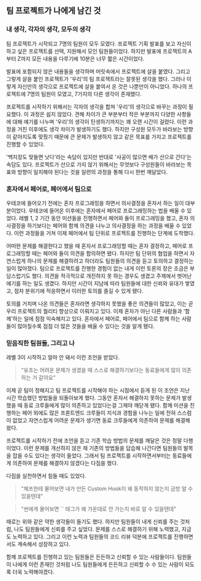 ## 팀 프로젝트가 나에게 남긴 것

### 내 생각, 각자의 생각, 모두의 생각

팀 프로젝트가 시작되고 7명의 팀원이 모두 모였다. 프로젝트 기획 발표를 보고 자신이 하고 싶은 프로젝트를 선택, 지원해서 모인 팀원들이었다. 하지만 발표에 프로젝트의 A부터 Z까지 모든 내용을 다루기에 10분은 너무 짧은 시간이었다.

발표에 포함되지 않은 내용들을 생각하며 머릿속에서 프로젝트에 살을 붙였다. 그리고 그렇게 살을 붙인 프로젝트가 '우리'의 팀 프로젝트라는 잘못된 생각을 했다. 그러나 이렇게 자신만의 생각으로 프로젝트에 살을 붙여서 온 것은 나뿐만이 아니었다. 하나의 프로젝트에 7명의 팀원이 모였고, 7가지의 다른 생각이 존재했다.

프로젝트를 시작하기 위해서는 각자의 생각을 합쳐 '우리'의 생각으로 바꾸는 과정이 필요했다. 이 과정은 쉽지 않았다. 견해 차이가 큰 부분부터 작은 부분까지 다양한 사항들에 대해 얘기를 나누며 '우리'의 생각이 탄생하기까지는 꽤 오랜 시간이 걸렸다. 이런 과정을 거친 이후에도 생각 차이가 발생하기도 했다. 하지만 구성원 모두가 바라보는 방향이 같아지도록 맞췄기 때문에 큰 문제가 발생하지 않고 같은 목표를 가지고 프로젝트를 진행할 수 있었다.

'백지장도 맞들면 낫다'라는 속담이 있지만 반대로 '사공이 많으면 배가 산으로 간다'는 속담도 있다. 프로젝트가 산으로 가지 않기 위해서는 무엇보다 구성원들이 바라보는 목표와 방향이 일치해야 된다는 것을 일련의 과정을 통해 다시 한번 깨달았다.

### 혼자에서 페어로, 페어에서 팀으로

우테코에 들어오기 전에는 혼자 프로그래밍을 하면서 의사결정을 혼자서 하는 일이 대부분이었다. 우테코에 들어온 이후에는 혼자에서 페어로 프로그래밍하는 법을 배울 수 있었다. 레벨 1, 2 기간 동안 미션들을 진행하면서 페어와 둘이 프로그래밍을 했고, 혼자 의사결정을 하기보다는 페어와 함께 의견을 나누고 의사결정을 하는 과정을 배울 수 있었다. 이런 과정들을 거쳐 이제 페어에서 팀 단위로 프로젝트를 진행하는 단계에 도착했다.

어떠한 문제를 해결한다고 했을 때 혼자서 프로그래밍할 때는 혼자 결정하고, 페어로 프로그래밍할 때는 페어와 둘이 의견을 합의하면 됐다. 하지만 팀 단위의 협업을 하면서 자연스럽게 하나의 문제를 해결하려고 하더라도 팀원들의 의견을 듣고 토의하고 결정하는 일이 많아졌다. 팀으로 프로젝트를 진행한 경험이 없는 내게 이런 토론의 장은 조금은 부담스럽기도 했다. 의견을 적극적으로 개진하지 못 하는 경우도 생겼고 주제에서 벗어난 얘기를 하는 일도 생겼다. 하지만 시간이 지남에 따라 팀원들에 대한 신뢰와 유대가 쌓였고, 점차 분위기에 적응하면서 이러한 토의를 즐길 수 있게 됐다.

토의를 거치며 나온 의견들은 혼자라면 생각하지 못했을 좋은 의견들이 많았고, 이는 곧 우리 프로젝트의 퀄리티 향상으로 이뤄지고 있다. 이제 혼자가 아닌 다른 사람들과 '함께'하는 일에 점점 익숙해지고 있다. 혼자에서 페어로, 페어에서 팀으로 함께 하는 사람들이 많아질수록 점점 더 많은 것들을 배울 수 있다는 것을 알게 됐다.

### 믿음직한 팀원들, 그리고 나

레벨 3이 시작하고 얼마 안 돼서 이런 조언을 받았다.

> "유조는 어려운 문제가 생겼을 때 스스로 해결하기보다는 동료들에게 많이 의존하는 거 같아요"

이제 곧 팀이 정해지고 팀 프로젝트를 시작해야 하는 시점에서 듣게 된 이 조언은 지난 시간 학습했던 방법들을 되돌아보게 했다. 그동안 혼자서 해결하지 못하는 문제가 발생했을 때 동료 크루들에게 많이 의존하고 있었다는걸 그제야 깨닫게 됐다. 함께 미션을 진행하는 페어 외에도 많은 프론트엔드 크루들이 지식과 경험을 나누는 일에 전혀 스스럼이 없었고 자연스럽게 어려운 문제가 생기면 동료 크루들에게 의존하여 문제를 해결해 왔다.

프로젝트를 시작하기 전에 조언을 듣고 기존 학습 방법의 문제를 깨달은 것은 정말 다행이었다. 이런 문제를 개선하지 않은 채 기존의 방법들을 답습해 나간다면 팀원들의 발목을 잡을 수도 있다는 생각이 들었다. 그래서 팀 프로젝트를 시작하면서부터는 동료들에게 의존하여 문제를 해결하지 않겠다는 다짐을 했다.

다짐을 실천하면서 힘들 때도 있었다.

> "체프한테 물어보면 내가 만든 Custom Hook이 왜 동작하지 않는지 금방 알 수 있을텐데"

> "썬에게 물어보면 `` 태그가 왜 가운데로 안 가는지 바로 알 수 있을텐데"

때로는 위와 같은 약한 생각들이 들기도 했다. 하지만 팀원들이 내게 신뢰를 주는 것처럼, 나도 팀원들에게 신뢰를 주고 싶었다. 문제를 스스로 해결하기 위해 노력했고, 지금도 노력하고 있다. 그리고 이런 노력과 팀원들의 코드 리뷰 덕분에 프로젝트를 진행하면서도 계속해서 성장하고 있다.

함께 프로젝트를 진행하고 있는 팀원들은 든든하고 신뢰할 수 있는 사람들이다. 팀원들이 나에게 이런 존재인 것처럼 나도 팀원들에게 든든하고 신뢰할 수 수 있는 사람이 되도록 더욱 노력해야겠다.
